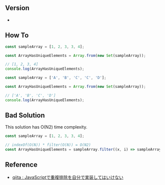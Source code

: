 ## Version
- 

## How To
```js
const sampleArray = [1, 2, 3, 3, 4];

const ArrayHasUniqueElements = Array.from(new Set(sampleArray));

// [1, 2, 3, 4]
console.log(ArrayHasUniqueElements);
```

```js
const sampleArray = ['A', 'B', 'C', 'C', 'D'];

const ArrayHasUniqueElements = Array.from(new Set(sampleArray));

// ['A', 'B', 'C', 'D']
console.log(ArrayHasUniqueElements);
```

## Bad Solution
This solution has O(N2) time complexity.
```js
const sampleArray = [1, 2, 3, 3, 4];

// indexOf(O(N)) * filter(O(N)) = O(N2)
const ArrayHasUniqueElements = sampleArray.filter((x, i) => sampleArray.indexOf(x) === i);
```

## Reference
- [qiita : JavaScriptで重複排除を自分で実装してはいけない](https://qiita.com/netebakari/items/7c1db0b0cea14a3d4419)
